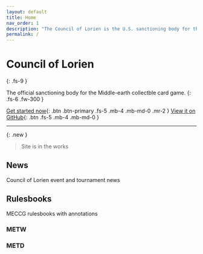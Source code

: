 ```yaml
---
layout: default
title: Home
nav_order: 1
description: "The Council of Lorien is the U.S. sanctioning body for the Middle-earth CCG."
permalink: /
---
```


# Council of Lorien
{: .fs-9 }

The official sanctioning body for the Middle-earth collectble card game.
{: .fs-6 .fw-300 }

[Get started now](#getting-started){: .btn .btn-primary .fs-5 .mb-4 .mb-md-0 .mr-2 } [View it on GitHub](https://github.com/just-the-docs/just-the-docs){: .btn .fs-5 .mb-4 .mb-md-0 }

---

{: .new }
> Site is in the works

## News
Council of Lorien event and tournament news

## Rulesbooks
MECCG rulesbooks with annotations

### METW

### METD
